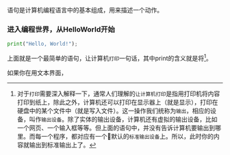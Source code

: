 语句是计算机编程语言中的基本组成，用来描述一个动作。

### 进入编程世界，从HelloWorld开始

```python
print("Hello, World!");
```

上面就是一个最简单的语句，让计算机`打印`一句话，其中print的含义就是将[^1]。

如果你在用文本界面，





[^1]: 对于`打印`需要深入解释一下，通常人们理解的`让计算机打印`是指用打印机将内容打印到纸上，除此之外，计算机还可以打印在显示器上（就是显示），打印在硬盘中的某个文件中（就是写入文件）。这一操作我们统称为`输出`，相应的设备，叫作`输出设备`。除了实体的输出设备，计算机还有虚拟的输出设备，比如一个网页、一个输入框等等。但上面的语句中，并没有告诉计算机要输出到哪里。而每一个程序，都对应有一个默认的`标准输出设备`上。所以，此时你的内容就输出到标准输出上了。

